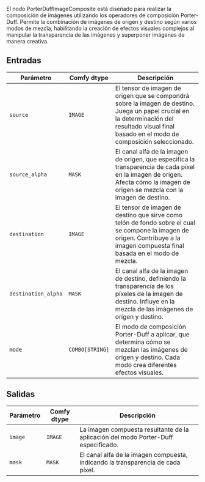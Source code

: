 
El nodo PorterDuffImageComposite está diseñado para realizar la composición de imágenes utilizando los operadores de composición Porter-Duff. Permite la combinación de imágenes de origen y destino según varios modos de mezcla, habilitando la creación de efectos visuales complejos al manipular la transparencia de las imágenes y superponer imágenes de manera creativa.

## Entradas

| Parámetro | Comfy dtype | Descripción |
| --------- | ------------ | ----------- |
| `source`  | `IMAGE`     | El tensor de imagen de origen que se compondrá sobre la imagen de destino. Juega un papel crucial en la determinación del resultado visual final basado en el modo de composición seleccionado. |
| `source_alpha` | `MASK` | El canal alfa de la imagen de origen, que especifica la transparencia de cada píxel en la imagen de origen. Afecta cómo la imagen de origen se mezcla con la imagen de destino. |
| `destination` | `IMAGE` | El tensor de imagen de destino que sirve como telón de fondo sobre el cual se compone la imagen de origen. Contribuye a la imagen compuesta final basada en el modo de mezcla. |
| `destination_alpha` | `MASK` | El canal alfa de la imagen de destino, definiendo la transparencia de los píxeles de la imagen de destino. Influye en la mezcla de las imágenes de origen y destino. |
| `mode` | `COMBO[STRING]` | El modo de composición Porter-Duff a aplicar, que determina cómo se mezclan las imágenes de origen y destino. Cada modo crea diferentes efectos visuales. |

## Salidas

| Parámetro | Comfy dtype | Descripción |
| --------- | ------------ | ----------- |
| `image`   | `IMAGE`     | La imagen compuesta resultante de la aplicación del modo Porter-Duff especificado. |
| `mask`    | `MASK`      | El canal alfa de la imagen compuesta, indicando la transparencia de cada píxel. |
